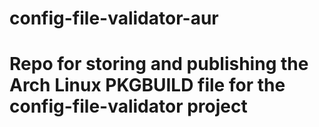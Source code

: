# config-file-validator-aur
# Repo for storing and publishing the Arch Linux PKGBUILD file for the config-file-validator project
